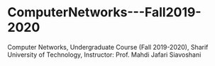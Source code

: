 # ComputerNetworks---Fall2019-2020
Computer Networks, Undergraduate Course (Fall 2019-2020), Sharif University of Technology, Instructor: Prof. Mahdi Jafari Siavoshani
